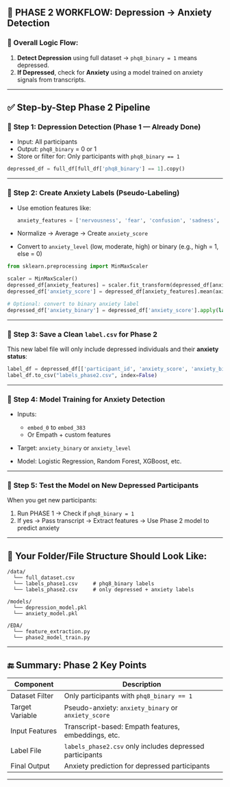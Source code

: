 ## 📌 **PHASE 2 WORKFLOW: Depression → Anxiety Detection**

### 🔄 Overall Logic Flow:

1. **Detect Depression** using full dataset → `phq8_binary = 1` means depressed.
2. **If Depressed**, check for **Anxiety** using a model trained on anxiety signals from transcripts.

---

## ✅ Step-by-Step Phase 2 Pipeline

### 🔹 **Step 1: Depression Detection (Phase 1 — Already Done)**

* Input: All participants
* Output: `phq8_binary` = 0 or 1
* Store or filter for: Only participants with `phq8_binary == 1`

```python
depressed_df = full_df[full_df['phq8_binary'] == 1].copy()
```

---

### 🔹 **Step 2: Create Anxiety Labels (Pseudo-Labeling)**

* Use emotion features like:

  ```python
  anxiety_features = ['nervousness', 'fear', 'confusion', 'sadness', 'negative_emotion', 'anger']
  ```
* Normalize → Average → Create `anxiety_score`
* Convert to `anxiety_level` (low, moderate, high) or binary (e.g., high = 1, else = 0)

```python
from sklearn.preprocessing import MinMaxScaler

scaler = MinMaxScaler()
depressed_df[anxiety_features] = scaler.fit_transform(depressed_df[anxiety_features])
depressed_df['anxiety_score'] = depressed_df[anxiety_features].mean(axis=1)

# Optional: convert to binary anxiety label
depressed_df['anxiety_binary'] = depressed_df['anxiety_score'].apply(lambda x: 1 if x >= 0.5 else 0)
```

---

### 🔹 **Step 3: Save a Clean `label.csv` for Phase 2**

This new label file will only include depressed individuals and their **anxiety status**:

```python
label_df = depressed_df[['participant_id', 'anxiety_score', 'anxiety_binary']]
label_df.to_csv("labels_phase2.csv", index=False)
```

---

### 🔹 **Step 4: Model Training for Anxiety Detection**

* Inputs:

  * `embed_0` to `embed_383`
  * Or Empath + custom features
* Target: `anxiety_binary` or `anxiety_level`
* Model: Logistic Regression, Random Forest, XGBoost, etc.

---

### 🔹 **Step 5: Test the Model on New Depressed Participants**

When you get new participants:

1. Run PHASE 1 → Check if `phq8_binary = 1`
2. If yes → Pass transcript → Extract features → Use Phase 2 model to predict anxiety

---

## 📁 Your Folder/File Structure Should Look Like:

```
/data/
  └── full_dataset.csv
  └── labels_phase1.csv     # phq8_binary labels
  └── labels_phase2.csv     # only depressed + anxiety labels

/models/
  └── depression_model.pkl
  └── anxiety_model.pkl

/EDA/
  └── feature_extraction.py
  └── phase2_model_train.py
```

---

## 🔚 Summary: Phase 2 Key Points

| Component       | Description                                              |
| --------------- | -------------------------------------------------------- |
| Dataset Filter  | Only participants with `phq8_binary == 1`                |
| Target Variable | Pseudo-anxiety: `anxiety_binary` or `anxiety_score`      |
| Input Features  | Transcript-based: Empath features, embeddings, etc.      |
| Label File      | `labels_phase2.csv` only includes depressed participants |
| Final Output    | Anxiety prediction for depressed participants            |

---